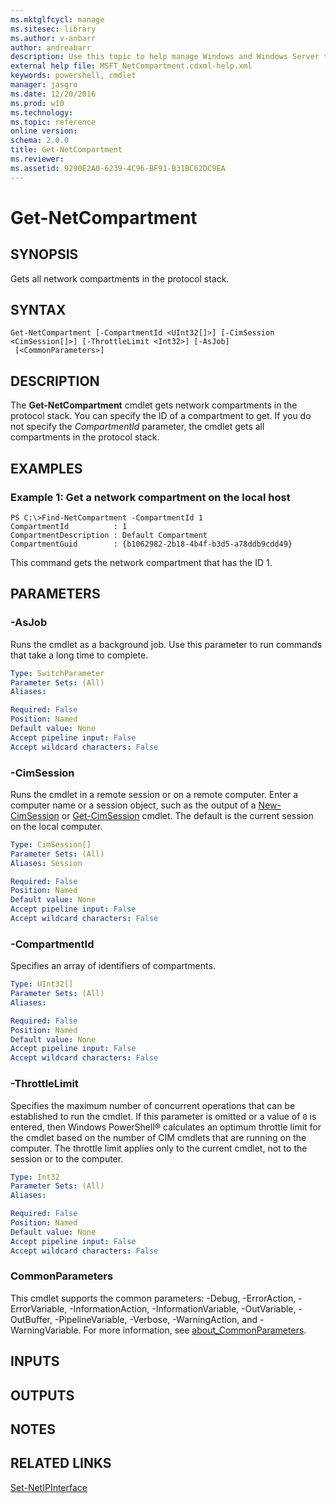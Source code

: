```yaml
---
ms.mktglfcycl: manage
ms.sitesec: library
ms.author: v-anbarr
author: andreabarr
description: Use this topic to help manage Windows and Windows Server technologies with Windows PowerShell.
external help file: MSFT_NetCompartment.cdxml-help.xml
keywords: powershell, cmdlet
manager: jasgro
ms.date: 12/20/2016
ms.prod: w10
ms.technology: 
ms.topic: reference
online version: 
schema: 2.0.0
title: Get-NetCompartment
ms.reviewer:
ms.assetid: 9290E2A0-6239-4C96-BF91-B31BC62DC9EA
---
```


# Get-NetCompartment

## SYNOPSIS
Gets all network compartments in the protocol stack.

## SYNTAX

```
Get-NetCompartment [-CompartmentId <UInt32[]>] [-CimSession <CimSession[]>] [-ThrottleLimit <Int32>] [-AsJob]
 [<CommonParameters>]
```

## DESCRIPTION
The **Get-NetCompartment** cmdlet gets network compartments in the protocol stack.
You can specify the ID of a compartment to get.
If you do not specify the *CompartmentId* parameter, the cmdlet gets all compartments in the protocol stack.

## EXAMPLES

### Example 1: Get a network compartment on the local host
```
PS C:\>Find-NetCompartment -CompartmentId 1
CompartmentId          : 1
CompartmentDescription : Default Compartment
CompartmentGuid        : {b1062982-2b18-4b4f-b3d5-a78ddb9cdd49}
```

This command gets the network compartment that has the ID 1.

## PARAMETERS

### -AsJob
Runs the cmdlet as a background job. Use this parameter to run commands that take a long time to complete.

```yaml
Type: SwitchParameter
Parameter Sets: (All)
Aliases: 

Required: False
Position: Named
Default value: None
Accept pipeline input: False
Accept wildcard characters: False
```

### -CimSession
Runs the cmdlet in a remote session or on a remote computer.
Enter a computer name or a session object, such as the output of a [New-CimSession](http://go.microsoft.com/fwlink/p/?LinkId=227967) or [Get-CimSession](http://go.microsoft.com/fwlink/p/?LinkId=227966) cmdlet.
The default is the current session on the local computer.

```yaml
Type: CimSession[]
Parameter Sets: (All)
Aliases: Session

Required: False
Position: Named
Default value: None
Accept pipeline input: False
Accept wildcard characters: False
```

### -CompartmentId
Specifies an array of identifiers of compartments.

```yaml
Type: UInt32[]
Parameter Sets: (All)
Aliases: 

Required: False
Position: Named
Default value: None
Accept pipeline input: False
Accept wildcard characters: False
```

### -ThrottleLimit
Specifies the maximum number of concurrent operations that can be established to run the cmdlet.
If this parameter is omitted or a value of `0` is entered, then Windows PowerShell® calculates an optimum throttle limit for the cmdlet based on the number of CIM cmdlets that are running on the computer.
The throttle limit applies only to the current cmdlet, not to the session or to the computer.

```yaml
Type: Int32
Parameter Sets: (All)
Aliases: 

Required: False
Position: Named
Default value: None
Accept pipeline input: False
Accept wildcard characters: False
```

### CommonParameters
This cmdlet supports the common parameters: -Debug, -ErrorAction, -ErrorVariable, -InformationAction, -InformationVariable, -OutVariable, -OutBuffer, -PipelineVariable, -Verbose, -WarningAction, and -WarningVariable. For more information, see [about_CommonParameters](http://go.microsoft.com/fwlink/?LinkID=113216).

## INPUTS

## OUTPUTS

## NOTES

## RELATED LINKS

[Set-NetIPInterface](./Set-NetIPInterface.md)


